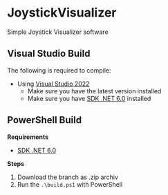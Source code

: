 # JoystickVisualizer
Simple Joystick Visualizer software

## Visual Studio Build

The following is required to compile:

- Using [Visual Studio 2022](https://visualstudio.microsoft.com/vs/)
  - Make sure you have the latest version installed
  - Make sure you have [SDK .NET 6.0](https://dotnet.microsoft.com/download/dotnet/6.0) installed

## PowerShell Build

__Requirements__
- [SDK .NET 6.0](https://dotnet.microsoft.com/download/dotnet/6.0)

__Steps__
1. Download the branch as .zip archiv
2. Run the `.\build.ps1` with PowerShell